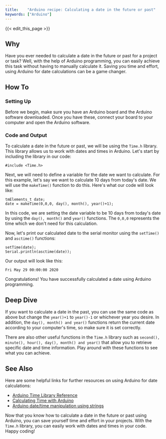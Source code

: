 ```yaml
---
title:    "Arduino recipe: Calculating a date in the future or past"
keywords: ["Arduino"]
---
```


{{< edit_this_page >}}

## Why

Have you ever needed to calculate a date in the future or past for a project or task? Well, with the help of Arduino programming, you can easily achieve this task without having to manually calculate it. Saving you time and effort, using Arduino for date calculations can be a game changer. 

## How To

### Setting Up

Before we begin, make sure you have an Arduino board and the Arduino software downloaded. Once you have these, connect your board to your computer and open the Arduino software. 

### Code and Output

To calculate a date in the future or past, we will be using the `Time.h` library. This library allows us to work with dates and times in Arduino. Let's start by including the library in our code:

```Arduino
#include <Time.h>
```

Next, we will need to define a variable for the date we want to calculate. For this example, let's say we want to calculate 10 days from today's date. We will use the `makeTime()` function to do this. Here's what our code will look like:

```Arduino
tmElements_t date;
date = makeTime(0,0,0, day(), month(), year()+1);
```

In this code, we are setting the date variable to be 10 days from today's date by using the `day(), month()` and `year()` functions. The `0,0,0` represents the time which we don't need for this calculation. 

Now, let's print our calculated date to the serial monitor using the `setTime()` and `asctime()` functions:

```Arduino
setTime(date);
Serial.println(asctime(date));
```

Our output will look like this:

```
Fri May 29 00:00:00 2020
```

Congratulations! You have successfully calculated a date using Arduino programming.

## Deep Dive

If you want to calculate a date in the past, you can use the same code as above but change the `year()+1` to `year()-1` or whichever year you desire. In addition, the `day(), month() and year()` functions return the current date according to your computer's time, so make sure it is set correctly.

There are also other useful functions in the `Time.h` library such as `second(), minute(), hour(), day(), month() and year()` that allow you to retrieve specific date and time information. Play around with these functions to see what you can achieve.

## See Also

Here are some helpful links for further resources on using Arduino for date calculations:
- [Arduino Time Library Reference](https://www.arduino.cc/en/Reference/Time)
- [Calculating Time with Arduino](https://www.makerguides.com/time-arduino-ds3231-real-time-clock-module/#calculating-time)
- [Arduino date/time manipulation using strings](https://www.raspberrypi.org/forums/viewtopic.php?t=32760)

Now that you know how to calculate a date in the future or past using Arduino, you can save yourself time and effort in your projects. With the `Time.h` library, you can easily work with dates and times in your code. Happy coding!